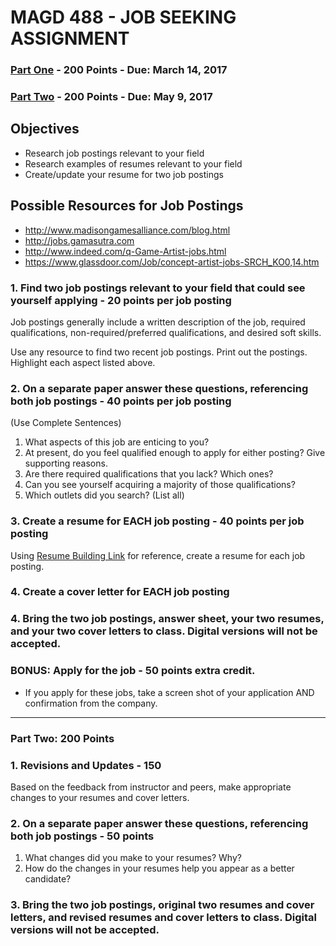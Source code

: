 # MAGD 488 - JOB SEEKING ASSIGNMENT

### [Part One](#part-one-100-points) - 200 Points - Due: March 14, 2017

### [Part Two](#part-two-100-points) - 200 Points - Due: May 9, 2017

## Objectives
+ Research job postings relevant to your field
+ Research examples of resumes relevant to your field
+ Create/update your resume for two job postings

## Possible Resources for Job Postings
+ http://www.madisongamesalliance.com/blog.html
+ http://jobs.gamasutra.com
+ http://www.indeed.com/q-Game-Artist-jobs.html
+  https://www.glassdoor.com/Job/concept-artist-jobs-SRCH_KO0,14.htm

### 1. Find two job postings relevant to your field that could see yourself applying - 20 points per job posting
Job postings generally include a written description of the job, required qualifications, non-required/preferred qualifications, and desired soft skills.

Use any resource to find two recent job postings. Print out the postings. Highlight each aspect listed above.

### 2. On a separate paper answer these questions, referencing both job postings - 40 points per job posting
(Use Complete Sentences)
1. What aspects of this job are enticing to you?
2. At present, do you feel qualified enough to apply for either posting? Give supporting reasons.
3. Are there required qualifications that you lack? Which ones?
4. Can you see yourself acquiring a majority of those qualifications?
5. Which outlets did you search? (List all)

### 3. Create a resume for EACH job posting - 40 points per job posting
Using [Resume Building Link](ResumeBuilding.md) for reference, create a resume for each job posting.

### 4. Create a cover letter for EACH job posting

### 4. Bring the two job postings, answer sheet, your two resumes, and your two cover letters to class. Digital versions will not be accepted.

### BONUS: Apply for the job - 50 points extra credit.
- If you apply for these jobs, take a screen shot of your application AND confirmation from the company.

* * *

### Part Two: 200 Points

### 1. Revisions and Updates - 150
Based on the feedback from instructor and peers, make appropriate changes to your resumes and cover letters.

### 2. On a separate paper answer these questions, referencing both job postings - 50 points
1. What changes did you make to your resumes? Why?
2. How do the changes in your resumes help you appear as a better candidate?

### 3. Bring the two job postings, original two resumes and cover letters, and revised resumes and cover letters to class. Digital versions will not be accepted.
